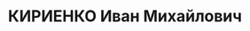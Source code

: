 ---
title: КИРИЕНКО Иван Михайлович
description: 'Род. в 1895, Украина, Мелитополь, украинец, обр.: среднее, член ВКП(б)
  с 1917. Проживал: Украинская ССР, Харьков, К. Либкнехта, 71/73, кв. 86. Литейщик,
  директор завода им. Шевченко

  Арестован 17.08.1937. Обв. по ст. 54-7-8-11 (участник антисоветской террористической
  троцкистской организации правых). Приговор: ВК ВС СССР, 06.12.1937 – ВМН. Расстрелян
  06.12.1937.

  Реабилитирован 28.09.1957'
---